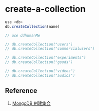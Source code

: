 # create-a-collection

```javascript
use <db>
db.createCollection(name)

// use ddhumanMe

// db.createCollection("users")
// db.createCollection("commercialusers")

// db.createCollection("experiments")
// db.createCollection("goods")

// db.createCollection("videos")
// db.createCollection("audios")
```

## Reference

1. [MongoDB 创建集合](https://www.runoob.com/mongodb/mongodb-create-collection.html)



